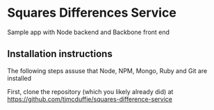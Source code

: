 # Squares Differences Service
Sample app with Node backend and Backbone front end

## Installation instructions

The following steps assuse that Node, NPM, Mongo, Ruby and Git are installed

First, clone the repository (which you likely already did) at https://github.com/tjmcduffie/squares-difference-service

